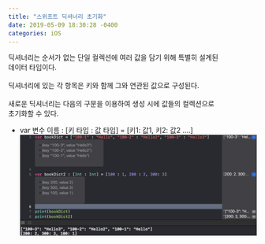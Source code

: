 ```yaml
---
title: "스위프트 딕셔너리 초기화"
date: 2019-05-09 18:30:28 -0400
categories: iOS
---
```

딕셔너리는 순서가 없는 단일 컬렉션에 여러 값을 담기 위해 특별히 설계된<br>
데이터 타입이다.
<br>
<br>
딕셔너리에 있는 각 항목은 키와 함께 그와 연관된 값으로 구성된다.
<br>
<br>
새로운 딕셔너리는 다음의 구문을 이용하여 생성 시에 값들의 컬렉션으로<br>
초기화할 수 있다.
- var 변수 이름 : [키 타입 : 값 타입] = [키1: 값1, 키2: 값2 ....]
![dictionary2](/img/dictionary2.png)

